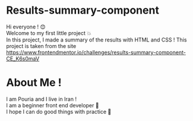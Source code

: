 # Results-summary-component
Hi everyone ! :blush: <br>
Welcome to my first little project :boom: <br>
In this project, I made a summary of the results with HTML and CSS ! 
This project is taken from the site https://www.frontendmentor.io/challenges/results-summary-component-CE_K6s0maV

# About Me ! 
I am Pouria and I live in Iran ! <br> 
I am a beginner front end developer :evergreen_tree: <br>
I hope I can do good things with practice :blue_heart:
